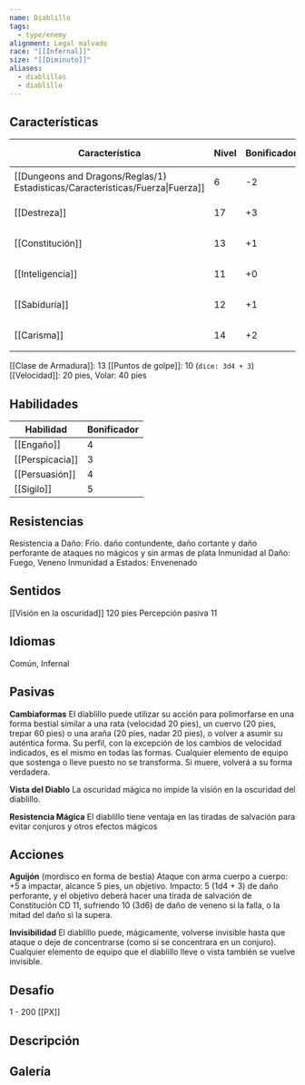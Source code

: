 ```yaml
---
name: Diablillo
tags:
  - type/enemy
alignment: Legal malvado
race: "[[Infernal]]"
size: "[[Diminuto]]"
aliases:
  - diablillos
  - diablillo
---
```

## Características

| Característica                                                                 | Nivel | Bonificador | Lanzar dado      |
| ------------------------------------------------------------------------------ | ----- | ----------- | ---------------- |
| [[Dungeons and Dragons/Reglas/1) Estadisticas/Características/Fuerza\|Fuerza]] | 6     | -2          | `dice: 1d20 - 2` |
| [[Destreza]]                                                                   | 17    | +3          | `dice: 1d20 + 3` |
| [[Constitución]]                                                               | 13    | +1          | `dice: 1d20 + 1` |
| [[Inteligencia]]                                                               | 11    | +0          | `dice: 1d20 + 0` |
| [[Sabiduría]]                                                                  | 12    | +1          | `dice: 1d20 + 1` |
| [[Carisma]]                                                                    | 14    | +2          | `dice: 1d20 + 2` |

[[Clase de Armadura]]: 13
[[Puntos de golpe]]: 10 (`dice: 3d4 + 3`)
[[Velocidad]]: 20 pies, Volar: 40 pies

## Habilidades

| Habilidad | Bonificador |
| ---- | ---- |
| [[Engaño]] | 4 |
| [[Perspicacia]] | 3 |
| [[Persuasión]] | 4 |
| [[Sigilo]] | 5 |
## Resistencias

Resistencia a Daño: Frío. daño contundente, daño cortante y daño perforante de ataques no mágicos y sin armas de plata
Inmunidad al Daño: Fuego, Veneno
Inmunidad a Estados: Envenenado

## Sentidos

[[Visión en la oscuridad]] 120 pies
Percepción pasiva 11

## Idiomas

Común, Infernal

## Pasivas

**Cambiaformas**
El diablillo puede utilizar su acción para polimorfarse en una forma bestial similar a una rata (velocidad 20 pies), un cuervo (20 pies, trepar 60 pies) o una araña (20 pies, nadar 20 pies), o volver a asumir su auténtica forma. Su perfil, con la excepción de los cambios de velocidad indicados, es el mismo en todas las formas. Cualquier elemento de equipo que sostenga o lleve puesto no se transforma. Si muere, volverá a su forma verdadera.

**Vista del Diablo**
La oscuridad mágica no impide la visión en la oscuridad del diablillo.

**Resistencia Mágica**
El diablillo tiene ventaja en las tiradas de salvación para evitar conjuros y otros efectos mágicos

## Acciones
**Aguijón** (mordisco en forma de bestia) 
Ataque con arma cuerpo a cuerpo: +5 a impactar, alcance 5 pies, un objetivo. 
Impacto: 5 (1d4 + 3) de daño perforante, y el objetivo deberá hacer una tirada de salvación de Constitución CD 11, sufriendo 10 (3d6) de daño de veneno si la falla, o la mitad del daño si la supera.

**Invisibilidad**
El diablillo puede, mágicamente, volverse invisible hasta que ataque o deje de concentrarse (como si se concentrara en un conjuro). Cualquier elemento de equipo que el diablillo lleve o vista también se vuelve invisible. 

## Desafío

1 - 200 [[PX]]

## Descripción

## Galería